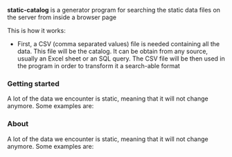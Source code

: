 **static-catalog** is a generator program for searching the static data files on the server from inside a browser page

This is how it works:
* First, a CSV (comma separated values) file is needed containing all the data. This file will be the catalog. It can be obtain from any source, usually an Excel sheet or an SQL query. The CSV file will be then used in the program in order to transform it a search-able format

### Getting started

A lot of the data we encounter is static, meaning that it will not change anymore. Some examples are:

### About

A lot of the data we encounter is static, meaning that it will not change anymore. Some examples are:
